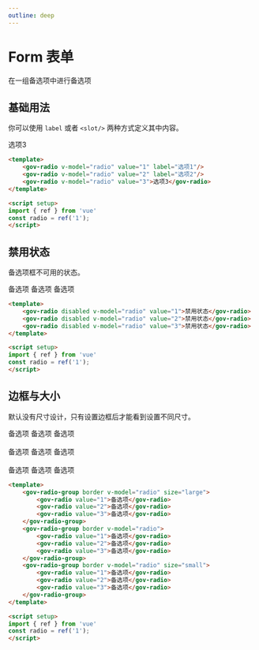 ```yaml
---
outline: deep
---
```


# Form 表单

在一组备选项中进行备选项

<script setup>
import { ref } from 'vue'
const radio = ref('1');
</script>


## 基础用法

你可以使用 ```label``` 或者 ```<slot/>``` 两种方式定义其中内容。

<demo-container class="demo-gov-form">
	<gov-radio v-model="radio" value="1" label="选项1"/>
	<gov-radio v-model="radio" value="2" label="选项2"/>
	<gov-radio v-model="radio" value="3">选项3</gov-radio>
</demo-container>

```md
<template>
	<gov-radio v-model="radio" value="1" label="选项1"/>
	<gov-radio v-model="radio" value="2" label="选项2"/>
	<gov-radio v-model="radio" value="3">选项3</gov-radio>
</template>

<script setup>
import { ref } from 'vue'
const radio = ref('1');
</script>
```

## 禁用状态

备选项框不可用的状态。

<demo-container class="demo-gov-form">
	<gov-radio disabled v-model="radio" value="1">备选项</gov-radio>
	<gov-radio disabled v-model="radio" value="2">备选项</gov-radio>
	<gov-radio disabled v-model="radio" value="3">备选项</gov-radio>
</demo-container>

```md
<template>
	<gov-radio disabled v-model="radio" value="1">禁用状态</gov-radio>
	<gov-radio disabled v-model="radio" value="2">禁用状态</gov-radio>
	<gov-radio disabled v-model="radio" value="3">禁用状态</gov-radio>
</template>

<script setup>
import { ref } from 'vue'
const radio = ref('1');
</script>
```

## 边框与大小

默认没有尺寸设计，只有设置边框后才能看到设置不同尺寸。

<demo-container class="demo-gov-form">
	<gov-radio-group border v-model="radio" size="large">
		<gov-radio value="1">备选项</gov-radio>
		<gov-radio value="2">备选项</gov-radio>
		<gov-radio value="3">备选项</gov-radio>
	</gov-radio-group>
	<br/>
	<br/>
	<gov-radio-group border v-model="radio">
		<gov-radio value="1">备选项</gov-radio>
		<gov-radio value="2">备选项</gov-radio>
		<gov-radio value="3">备选项</gov-radio>
	</gov-radio-group>
	<br/>
	<br/>
	<gov-radio-group border v-model="radio" size="small">
		<gov-radio value="1">备选项</gov-radio>
		<gov-radio value="2">备选项</gov-radio>
		<gov-radio value="3">备选项</gov-radio>
	</gov-radio-group>
</demo-container>

```md
<template>
	<gov-radio-group border v-model="radio" size="large">
		<gov-radio value="1">备选项</gov-radio>
		<gov-radio value="2">备选项</gov-radio>
		<gov-radio value="3">备选项</gov-radio>
	</gov-radio-group>
	<gov-radio-group border v-model="radio">
		<gov-radio value="1">备选项</gov-radio>
		<gov-radio value="2">备选项</gov-radio>
		<gov-radio value="3">备选项</gov-radio>
	</gov-radio-group>
	<gov-radio-group border v-model="radio" size="small">
		<gov-radio value="1">备选项</gov-radio>
		<gov-radio value="2">备选项</gov-radio>
		<gov-radio value="3">备选项</gov-radio>
	</gov-radio-group>
</template>

<script setup>
import { ref } from 'vue'
const radio = ref('1');
</script>
```


